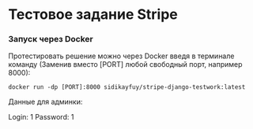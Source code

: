 # Тестовое задание Stripe

### Запуск через Docker

Протестировать решение можно через Docker введя в терминале команду (Заменив вместо [PORT] любой свободный порт, например 8000):

```
docker run -dp [PORT]:8000 sidikayfuy/stripe-django-testwork:latest
```

Данные для админки:

Login: 1
Password: 1
